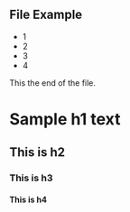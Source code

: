 <h2>File Example</h2>
<ul>
  <li>1</li>
  <li>2</li>
  <li>3</li>
  <li>4</li>
</ul>
<p>This the end of the file.</p>

# <h1>Sample h1 text</h1> #
## This is h2
### This is h3
#### This is h4

